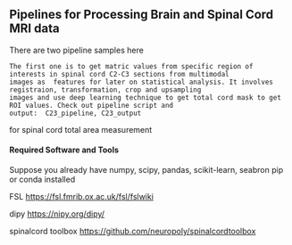 ## Pipelines for Processing Brain and Spinal Cord MRI data 
There are two pipeline samples here 
    
    The first one is to get matric values from specific region of interests in spinal cord C2-C3 sections from multimodal 
    images as  features for later on statistical analysis. It involves registraion, transformation, crop and upsampling 
    images and use deep learning technique to get total cord mask to get ROI values. Check out pipeline script and 
    output:  C23_pipeline, C23_output


for spinal cord total area measurement


#### Required Software and Tools


Suppose you already have numpy, scipy, pandas, scikit-learn, seabron pip or conda installed

FSL                https://fsl.fmrib.ox.ac.uk/fsl/fslwiki

dipy               https://nipy.org/dipy/

spinalcord toolbox https://github.com/neuropoly/spinalcordtoolbox



